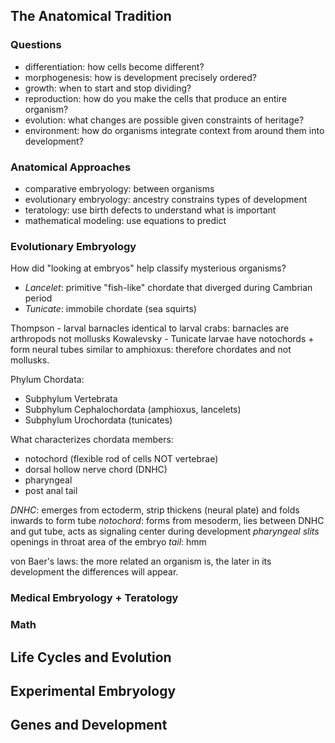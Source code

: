 ## The Anatomical Tradition

### Questions 

- differentiation: how cells become different?
- morphogenesis: how is development precisely ordered?
- growth: when to start and stop dividing?
- reproduction: how do you make the cells that produce an entire organism?
- evolution: what changes are possible given constraints of heritage?
- environment: how do organisms integrate context from around them into development?

### Anatomical Approaches

- comparative embryology: between organisms
- evolutionary embryology: ancestry constrains types of development
- teratology: use birth defects to understand what is important
- mathematical modeling: use equations to predict

### Evolutionary Embryology

How did "looking at embryos" help classify mysterious organisms?

- *Lancelet*: primitive "fish-like" chordate that diverged during Cambrian period
- *Tunicate*: immobile chordate (sea squirts)

Thompson - larval barnacles identical to larval crabs: barnacles are arthropods not mollusks
Kowalevsky - Tunicate larvae have notochords + form neural tubes similar to amphioxus: therefore chordates and not mollusks.

Phylum Chordata:
- Subphylum Vertebrata
- Subphylum Cephalochordata (amphioxus, lancelets)
- Subphylum Urochordata (tunicates)

What characterizes chordata members:

- notochord (flexible rod of cells NOT vertebrae)
- dorsal hollow nerve chord (DNHC)
- pharyngeal 
- post anal tail

*DNHC*: emerges from ectoderm, strip thickens (neural plate) and folds inwards to form tube
*notochord*: forms from mesoderm, lies between DNHC and gut tube, acts as signaling center during development
*pharyngeal slits* openings in throat area of the embryo
*tail*: hmm

von Baer's laws: the more related an organism is, the later in its development
the differences will appear.

### Medical Embryology + Teratology

### Math

## Life Cycles and Evolution

## Experimental Embryology

## Genes and Development
